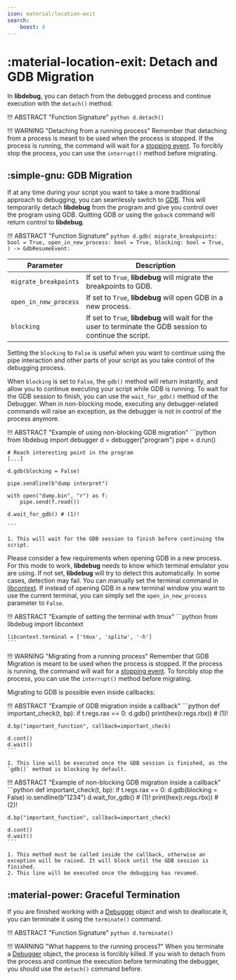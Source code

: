 ```yaml
---
icon: material/location-exit
search:
    boost: 4
---
```

# :material-location-exit: Detach and GDB Migration

In **libdebug**, you can detach from the debugged process and continue execution with the `detach()` method.

!!! ABSTRACT "Function Signature"
    ```python
    d.detach()
    ```

!!! WARNING "Detaching from a running process"
    Remember that detaching from a process is meant to be used when the process is stopped. If the process is running, the command will wait for a [stopping event](../../stopping_events/stopping_events). To forcibly stop the process, you can use the `interrupt()` method before migrating.

## :simple-gnu: GDB Migration
If at any time during your script you want to take a more traditional approach to debugging, you can seamlessly switch to [GDB](https://www.sourceware.org/gdb/). This will temporarily detach **libdebug** from the program and give you control over the program using GDB. Quitting GDB or using the `goback` command will return control to **libdebug**. 

!!! ABSTRACT "Function Signature"
    ```python
    d.gdb(
        migrate_breakpoints: bool = True,
        open_in_new_process: bool = True,
        blocking: bool = True,
    ) -> GdbResumeEvent:
    ```

| Parameter | Description |
| --- | --- |
| `migrate_breakpoints` | If set to `True`, **libdebug** will migrate the breakpoints to GDB. |
| `open_in_new_process` | If set to `True`, **libdebug** will open GDB in a new process. |
| `blocking` | If set to `True`, **libdebug** will wait for the user to terminate the GDB session to continue the script. |

Setting the `blocking` to `False` is useful when you want to continue using the pipe interaction and other parts of your script as you take control of the debugging process.

When `blocking` is set to `False`, the `gdb()` method will return instantly, and allow you to continue executing your script while GDB is running.
To wait for the GDB session to finish, you can use the `wait_for_gdb()` method of the Debugger.
When in non-blocking mode, executing any debugger-related commands will raise an exception, as the debugger is not in control of the process anymore.

!!! ABSTRACT "Example of using non-blocking GDB migration"
    ```python
    from libdebug import debugger
    d = debugger("program")
    pipe = d.run()

    # Reach interesting point in the program
    [...]

    d.gdb(blocking = False)

    pipe.sendline(b"dump interpret")

    with open("dump.bin", "r") as f:
        pipe.send(f.read())

    d.wait_for_gdb() # (1)!

    ```
    
    1. This will wait for the GDB session to finish before continuing the script.

Please consider a few requirements when opening GDB in a new process. For this mode to work, **libdebug** needs to know which terminal emulator you are using. If not set, **libdebug** will try to detect this automatically. In some cases, detection may fail. You can manually set the terminal command in [libcontext](../../from_pydoc/generated/utils/libcontext). If instead of opening GDB in a new terminal window you want to use the current terminal, you can simply set the `open_in_new_process` parameter to `False`.

!!! ABSTRACT "Example of setting the terminal with tmux"
    ```python
    from libdebug import libcontext

    libcontext.terminal = ['tmux', 'splitw', '-h']
    ```

!!! WARNING "Migrating from a running process"
    Remember that GDB Migration is meant to be used when the process is stopped. If the process is running, the command will wait for a [stopping event](../../stopping_events/stopping_events). To forcibly stop the process, you can use the `interrupt()` method before migrating.

Migrating to GDB is possible even inside callbacks:

!!! ABSTRACT "Example of GDB migration inside a callback"
    ```python
    def important_check(t, bp):
        if t.regs.rax == 0:
            d.gdb()
            print(hex(r.regs.rbx)) # (1)!

    d.bp("important_function", callback=important_check)

    d.cont()
    d.wait()
    ```

    1. This line will be executed once the GDB session is finished, as the `gdb()` method is blocking by default.

!!! ABSTRACT "Example of non-blocking GDB migration inside a callback"
    ```python
    def important_check(t, bp):
        if t.regs.rax == 0:
            d.gdb(blocking = False)
            io.sendline(b"1234")
            d.wait_for_gdb() # (1)!
            print(hex(r.regs.rbx)) # (2)!

    d.bp("important_function", callback=important_check)

    d.cont()
    d.wait()
    ```

    1. This method must be called inside the callback, otherwise an exception will be raised. It will block until the GDB session is finished.
    2. This line will be executed once the debugging has resumed.

## :material-power: Graceful Termination
If you are finished working with a [Debugger](../../from_pydoc/generated/debugger/debugger/) object and wish to deallocate it, you can terminate it using the `terminate()` command.

!!! ABSTRACT "Function Signature"
    ```python
    d.terminate()
    ```

!!! WARNING "What happens to the running process?"
    When you terminate a [Debugger](../../from_pydoc/generated/debugger/debugger/) object, the process is forcibly killed. If you wish to detach from the process and continue the execution before terminating the debugger, you should use the `detach()` command before.
